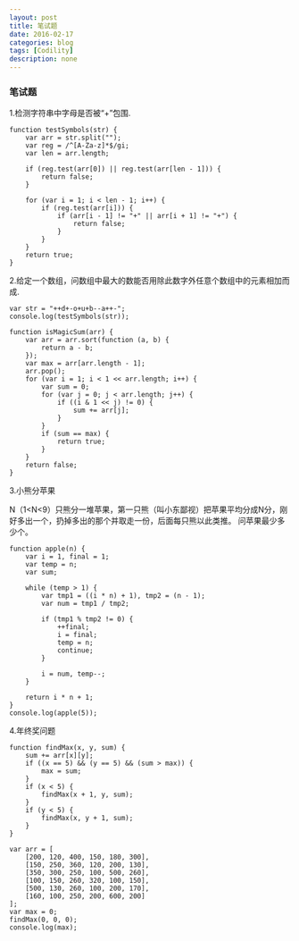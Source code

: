 ```yaml
---
layout: post
title: 笔试题
date: 2016-02-17
categories: blog
tags: [Codility]
description: none
---
```


### 笔试题

1.检测字符串中字母是否被“+”包围.

    function testSymbols(str) {
        var arr = str.split("");
        var reg = /^[A-Za-z]*$/gi;
        var len = arr.length;

        if (reg.test(arr[0]) || reg.test(arr[len - 1])) {
            return false;
        }

        for (var i = 1; i < len - 1; i++) {
            if (reg.test(arr[i])) {
                if (arr[i - 1] != "+" || arr[i + 1] != "+") {
                    return false;
                }
            }
        }
        return true;
    }

2.给定一个数组，问数组中最大的数能否用除此数字外任意个数组中的元素相加而成.

    var str = "++d+-o+u+b--a++-";
    console.log(testSymbols(str));

    function isMagicSum(arr) {
        var arr = arr.sort(function (a, b) {
            return a - b;
        });
        var max = arr[arr.length - 1];
        arr.pop();
        for (var i = 1; i < 1 << arr.length; i++) {
            var sum = 0;
            for (var j = 0; j < arr.length; j++) {
                if ((i & 1 << j) != 0) {
                    sum += arr[j];
                }
            }
            if (sum == max) {
                return true;
            }
        }
        return false;
    }

3.小熊分苹果

N（1\<N\<9）只熊分一堆苹果，第一只熊（叫小东鄙视）把苹果平均分成N分，刚好多出一个，扔掉多出的那个并取走一份，后面每只熊以此类推。
问苹果最少多少个。

    function apple(n) {
        var i = 1, final = 1;
        var temp = n;
        var sum;

        while (temp > 1) {
            var tmp1 = ((i * n) + 1), tmp2 = (n - 1);
            var num = tmp1 / tmp2;

            if (tmp1 % tmp2 != 0) {
                ++final;
                i = final;
                temp = n;
                continue;
            }

            i = num, temp--;
        }

        return i * n + 1;
    }
    console.log(apple(5));

4.年终奖问题

    function findMax(x, y, sum) {
        sum += arr[x][y];
        if ((x == 5) && (y == 5) && (sum > max)) {
            max = sum;
        }
        if (x < 5) {
            findMax(x + 1, y, sum);
        }
        if (y < 5) {
            findMax(x, y + 1, sum);
        }
    }

    var arr = [
        [200, 120, 400, 150, 180, 300],
        [150, 250, 360, 120, 200, 130],
        [350, 300, 250, 100, 500, 260],
        [100, 150, 260, 320, 100, 150],
        [500, 130, 260, 100, 200, 170],
        [160, 100, 250, 200, 600, 200]
    ];
    var max = 0;
    findMax(0, 0, 0);
    console.log(max);